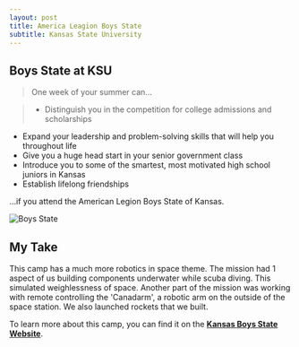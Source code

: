 ```yaml
---
layout: post
title: America Leagion Boys State
subtitle: Kansas State University
---
```


## Boys State at KSU

> One week of your summer can…

> * Distinguish you in the competition for college admissions and scholarships
 * Expand your leadership and problem-solving skills that will help you throughout life
 * Give you a huge head start in your senior government class
 * Introduce you to some of the smartest, most motivated high school juniors in Kansas
 * Establish lifelong friendships
 
…if you attend the American Legion Boys State of Kansas.

![Boys State](http://kansasboysstate.com/storage/BSK4234_LogoWordmark_lockup_fnl.png "Boys State")

## My Take

This camp has a much more robotics in space theme. The mission had 1 aspect of us building components underwater while scuba diving. This simulated weighlessness of space. Another part of the mission was working with remote controlling the 'Canadarm', a robotic arm on the outside of the space station. We also launched rockets that we built.

To learn more about this camp, you can find it on the [**Kansas Boys State Website**](http://kansasboysstate.com).
